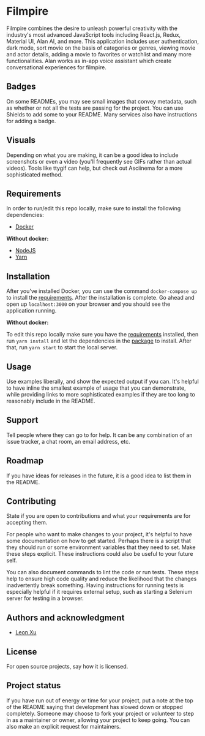 # Filmpire

Filmpire combines the desire to unleash powerful creativity with the industry's most advanced JavaScript tools including React.js, Redux, Material UI, Alan AI, and more. 
This application includes user authentication, dark mode, sort movie on the basis of categories or genres, viewing movie and actor details, adding a movie to favorites or watchlist and many more functionalities. 
Alan works as in-app voice assistant which create conversational experiences for filmpire.

## Badges
On some READMEs, you may see small images that convey metadata, such as whether or not all the tests are passing for the project. You can use Shields to add some to your README. Many services also have instructions for adding a badge.

## Visuals
Depending on what you are making, it can be a good idea to include screenshots or even a video (you'll frequently see GIFs rather than actual videos). Tools like ttygif can help, but check out Asciinema for a more sophisticated method.

## Requirements
In order to run/edit this repo locally, make sure to install the following dependencies:
- [Docker](https://www.docker.com)

**Without docker:**
- [NodeJS](https://nodejs.org)
- [Yarn](https://yarnpkg.com)

## Installation
After you've installed Docker, you can use the command `docker-compose up` to install the [requirements](#requirements). After the installation is complete. Go ahead and open up ```localhost:3000``` on your browser and you should see the application running.

**Without docker:**

To edit this repo locally make sure you have the [requirements](#requirements) installed, then run ```yarn install``` and let the dependencies in the [package](package.json) to install. After that, run ```yarn start``` to start the local server.

## Usage
Use examples liberally, and show the expected output if you can. It's helpful to have inline the smallest example of usage that you can demonstrate, while providing links to more sophisticated examples if they are too long to reasonably include in the README.

## Support
Tell people where they can go to for help. It can be any combination of an issue tracker, a chat room, an email address, etc.

## Roadmap
If you have ideas for releases in the future, it is a good idea to list them in the README.

## Contributing
State if you are open to contributions and what your requirements are for accepting them.

For people who want to make changes to your project, it's helpful to have some documentation on how to get started. Perhaps there is a script that they should run or some environment variables that they need to set. Make these steps explicit. These instructions could also be useful to your future self.

You can also document commands to lint the code or run tests. These steps help to ensure high code quality and reduce the likelihood that the changes inadvertently break something. Having instructions for running tests is especially helpful if it requires external setup, such as starting a Selenium server for testing in a browser.

## Authors and acknowledgment
- [Leon Xu](https://gitlab.com/leonxu260)

## License
For open source projects, say how it is licensed.

## Project status
If you have run out of energy or time for your project, put a note at the top of the README saying that development has slowed down or stopped completely. Someone may choose to fork your project or volunteer to step in as a maintainer or owner, allowing your project to keep going. You can also make an explicit request for maintainers.
